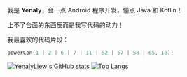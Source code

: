 我是 **Yenaly**，会一点 Android 程序开发，懂点 Java 和 Kotlin！

上不了台面的东西反而是我写代码的动力！

我最喜欢的代码片段：

```c
powerCon(1 | 2 | 6 | 7 | 11 | 52 | 57 | 58 | 65, 10);
```

[![YenalyLiew's GitHub stats](https://github-readme-stats.vercel.app/api?username=YenalyLiew&theme=dark)](https://github.com/anuraghazra/github-readme-stats)
[![Top Langs](https://github-readme-stats.vercel.app/api/top-langs/?username=YenalyLiew&theme=dark)](https://github.com/anuraghazra/github-readme-stats)
